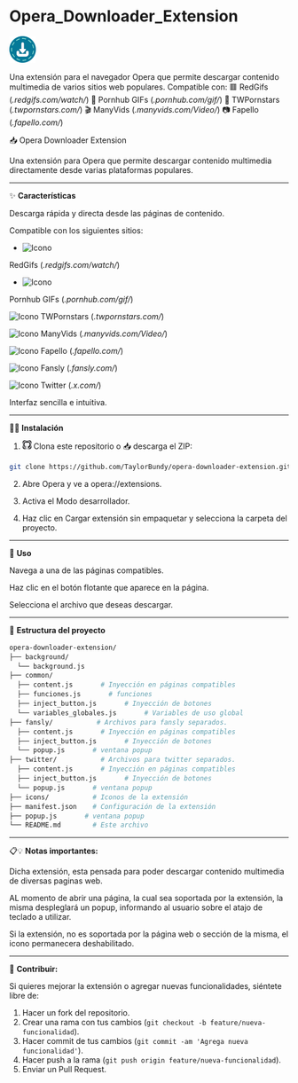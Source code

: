 # Opera_Downloader_Extension
![Icon](icons/download48.png)

Una extensión para el navegador Opera que permite descargar contenido multimedia de varios sitios web populares. Compatible con:  🟥 RedGifs (*.redgifs.com/watch/*)  🔞 Pornhub GIFs (*.pornhub.com/gif/*)  🌟 TWPornstars (*.twpornstars.com/*)  🎬 ManyVids (*.manyvids.com/Video/*)  📷 Fapello (*.fapello.com/*)

📥 Opera Downloader Extension

Una extensión para Opera que permite descargar contenido multimedia directamente desde varias plataformas populares.

---

✨ **Características**

Descarga rápida y directa desde las páginas de contenido.

Compatible con los siguientes sitios:
<!-- Template logos -->
<!-- <img src="" alt="Icono" width="20" height="20"> -->
<!-- 🟥 RedGifs (*.redgifs.com/watch/*) -->
- <img src="https://www.redgifs.com/favicon-32x32.png" alt="Icono" width="20" height="20">
RedGifs (*.redgifs.com/watch/*)

<!-- 🔞 Pornhub GIFs (*.pornhub.com/gif/*) -->
- <img src="https://es.pornhub.com/favicon.ico" alt="Icono" width="20" height="20">
Pornhub GIFs (*.pornhub.com/gif/*)

<!-- 🌟 TWPornstars (*.twpornstars.com/*) -->
<img src="https://www.twpornstars.com/favicon.ico" alt="Icono" width="20" height="20"> TWPornstars (*.twpornstars.com/*)

<!-- 🎬 ManyVids (*.manyvids.com/Video/*) -->
<img src="https://logos.manyvids.com/icon_public/favicon-16x16.png?v=4" alt="Icono" width="20" height="20"> ManyVids (*.manyvids.com/Video/*)

<!-- 📷 Fapello (*.fapello.com/*) -->
<img src="https://fapello.com/assets/favicon/favicon.ico" alt="Icono" width="20" height="20"> Fapello (*.fapello.com/*)

<img src="https://fansly.com/assets/images/icons/favicon.ico?v=12" alt="Icono" width="20" height="20"> Fansly (*.fansly.com/*)

<!-- ![Icon](https://abs.twimg.com/responsive-web/client-web/icon-default.522d363a.png) Twitter (*.x.com/*) -->
<img src="https://abs.twimg.com/responsive-web/client-web/icon-default.522d363a.png" alt="Icono" width="20" height="20"> Twitter (*.x.com/*)

Interfaz sencilla e intuitiva.

---

👨‍🔧 **Instalación**

1. ![Icon](icons/github.webp) Clona este repositorio o 📥 descarga el ZIP:
```bash
git clone https://github.com/TaylorBundy/opera-downloader-extension.git
```
2. Abre Opera y ve a opera://extensions.

3. Activa el Modo desarrollador.

4. Haz clic en Cargar extensión sin empaquetar y selecciona la carpeta del proyecto.

---

🚀 **Uso**

Navega a una de las páginas compatibles.

Haz clic en el botón flotante que aparece en la página.

Selecciona el archivo que deseas descargar.

---

📂 **Estructura del proyecto**
```bash 
opera-downloader-extension/
├── background/
  └── background.js
├── common/
  ├── content.js       # Inyección en páginas compatibles
  ├── funciones.js       # funciones
  ├── inject_button.js       # Inyección de botones
  └── variables_globales.js       # Variables de uso global
├── fansly/           # Archivos para fansly separados.
  ├── content.js       # Inyección en páginas compatibles
  ├── inject_button.js       # Inyección de botones
  └── popup.js       # ventana popup
├── twitter/           # Archivos para twitter separados.
  ├── content.js       # Inyección en páginas compatibles
  ├── inject_button.js       # Inyección de botones
  └── popup.js       # ventana popup
├── icons/           # Iconos de la extensión
├── manifest.json    # Configuración de la extensión
├── popup.js       # ventana popup
└── README.md        # Este archivo
```
---

📋💡 **Notas importantes:**

Dicha extensión, esta pensada para poder descargar contenido multimedia de diversas paginas web.

AL momento de abrir una página, la cual sea soportada por la extensión, la misma despleglará un popup, informando al usuario sobre el atajo de teclado a utilizar.

Si la extensión, no es soportada por la página web o sección de la misma, el icono permanecera deshabilitado.

---

🔹 **Contribuir:**

Si quieres mejorar la extensión o agregar nuevas funcionalidades, siéntete libre de:

1. Hacer un fork del repositorio.
2. Crear una rama con tus cambios (`git checkout -b feature/nueva-funcionalidad`).
3. Hacer commit de tus cambios (`git commit -am 'Agrega nueva funcionalidad'`).
4. Hacer push a la rama (`git push origin feature/nueva-funcionalidad`).
5. Enviar un Pull Request.